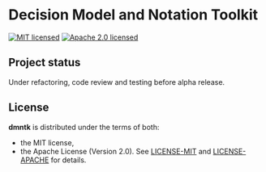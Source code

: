 # Decision Model and Notation Toolkit

[![MIT licensed][mit-badge]][mit-url]
[![Apache 2.0 licensed][apache-badge]][apache-url]

[mit-badge]: https://img.shields.io/badge/License-MIT-blue.svg
[mit-url]: LICENSE-MIT
[apache-badge]: https://img.shields.io/badge/License-Apache%202.0-blue.svg
[apache-url]: LICENSE-APACHE

## Project status

Under refactoring, code review and testing before alpha release.

## License

**dmntk** is distributed under the terms of both:
- the MIT license,
- the Apache License (Version 2.0).
  See [LICENSE-MIT](LICENSE-MIT) and [LICENSE-APACHE](LICENSE-APACHE) for details.



